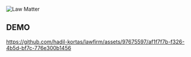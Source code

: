 ![Law Matter](https://github.com/hadil-kortas/lawfirm/assets/97675597/29b27acf-9b5e-4d1d-adec-6e7570e1f920)

## DEMO 


https://github.com/hadil-kortas/lawfirm/assets/97675597/af1f7f7b-f326-4b5d-bf7c-776e300b1456

